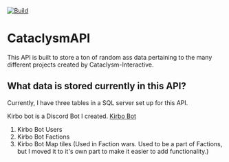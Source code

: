 [![Build](https://github.com/cataclysm-interactive/CataclysmAPI/actions/workflows/CataclysmAPI20211218110154.yml/badge.svg?event=push)](https://github.com/cataclysm-interactive/CataclysmAPI/actions/workflows/CataclysmAPI20211218110154.yml)

# CataclysmAPI
This API is built to store a ton of random ass data pertaining to the many different projects created by Cataclysm-Interactive.

## What data is stored currently in this API?
Currently, I have three tables in a SQL server set up for this API. 

Kirbo bot is a Discord Bot I created. [Kirbo Bot](https://github.com/cataclysm-interactive/kirbo-bot)
1. Kirbo Bot Users
2. Kirbo Bot Factions
3. Kirbo Bot Map tiles (Used in Faction wars. Used to be a part of Factions, but I moved it to it's own part to make it easier to add functionality.)


